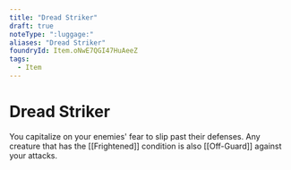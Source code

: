 ```yaml
---
title: "Dread Striker"
draft: true
noteType: ":luggage:"
aliases: "Dread Striker"
foundryId: Item.oNwE7QGI47HuAeeZ
tags:
  - Item
---
```


# Dread Striker

You capitalize on your enemies' fear to slip past their defenses. Any creature that has the [[Frightened]] condition is also [[Off-Guard]] against your attacks.
